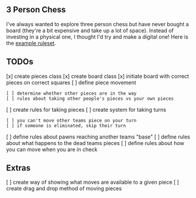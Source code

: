 ## 3 Person Chess

I've always wanted to explore three person chess but have never bought a board (they're a bit expensive and take up a lot of space). Instead of investing in a physical one, I thought I'd try and make a digital one! Here is the [example ruleset](https://www.ymimports.com/pages/how-to-play-three-player-chess).

## TODOs

[x] create pieces class
[x] create board class
[x] initiate board with correct pieces on correct squares
[ ] define piece movement

    [ ] determine whether other pieces are in the way
    [ ] rules about taking other people's pieces vs your own pieces

[ ] create rules for taking pieces
[ ] create system for taking turns

    [ ] you can't move other teams piece on your turn
    [ ] if someone is eliminated, skip their turn

[ ] define rules about pawns reaching another teams "base"
[ ] define rules about what happens to the dead teams pieces
[ ] define rules about how you can move when you are in check

## Extras

[ ] create way of showing what moves are available to a given piece
[ ] create drag and drop method of moving pieces
